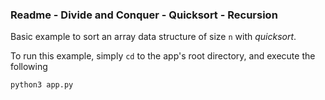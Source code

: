 ### Readme - Divide and Conquer - Quicksort - Recursion

Basic example to sort an array data structure of size `n` with *quicksort*.

To run this example, simply `cd` to the app's root directory, and execute the following

```bash
python3 app.py
```